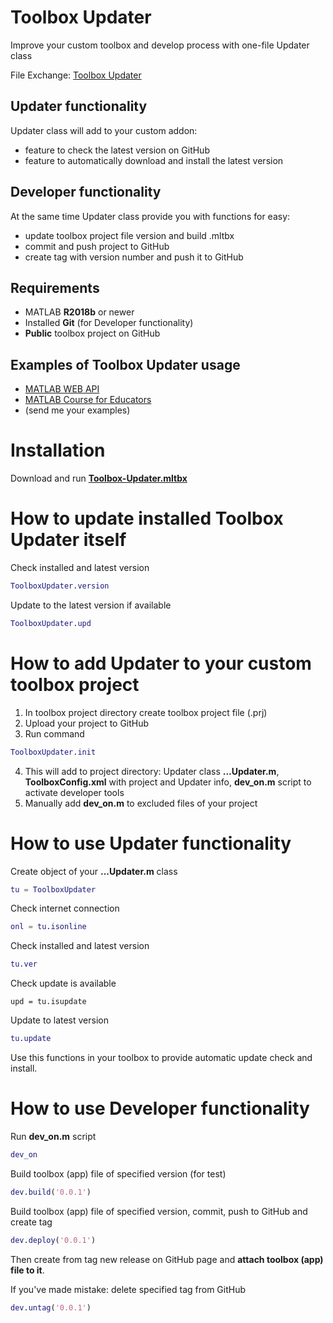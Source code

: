# Toolbox Updater

Improve your custom toolbox and develop process with one-file Updater class

File Exchange: [Toolbox Updater](https://www.mathworks.com/matlabcentral/fileexchange/69126)

## Updater functionality

Updater class will add to your custom addon:

- feature to check the latest version on GitHub
- feature to automatically download and install the latest version

## Developer functionality

At the same time Updater class provide you with functions for easy:

- update toolbox project file version and build .mltbx
- commit and push project to GitHub
- create tag with version number and push it to GitHub

## Requirements

- MATLAB **R2018b** or newer
- Installed **Git** (for Developer functionality)
- **Public** toolbox project on GitHub

## Examples of Toolbox Updater usage

- [MATLAB WEB API](https://github.com/ETMC-Exponenta/MATLAB-WEB-API)
- [MATLAB Course for Educators](https://github.com/ETMC-Exponenta/MATLAB-Course-for-Educators)
- (send me your examples)

# Installation

Download and run [**Toolbox-Updater.mltbx**](https://github.com/ETMC-Exponenta/ToolboxUpdater/raw/master/Toolbox-Updater.mltbx)

# How to update installed Toolbox Updater itself

Check installed and latest version
```MATLAB
ToolboxUpdater.version
```
Update to the latest version if available
```MATLAB
ToolboxUpdater.upd
```

# How to add Updater to your custom toolbox project

1. In toolbox project directory create toolbox project file (.prj)
2. Upload your project to GitHub
3. Run command
```MATLAB
ToolboxUpdater.init
```
4. This will add to project directory: Updater class **...Updater.m**, **ToolboxConfig.xml** with project and Updater info, **dev_on.m** script to activate developer tools
5. Manually add **dev_on.m** to excluded files of your project

# How to use Updater functionality

Create object of your **...Updater.m** class
```MATLAB
tu = ToolboxUpdater
```
Check internet connection
```MATLAB
onl = tu.isonline
```
Check installed and latest version
```MATLAB
tu.ver
```
Check update is available
```
upd = tu.isupdate
```
Update to latest version
```MATLAB
tu.update
```
Use this functions in your toolbox to provide automatic update check and install.

# How to use Developer functionality

Run **dev_on.m** script
```MATLAB
dev_on
```
Build toolbox (app) file of specified version (for test)
```MATLAB
dev.build('0.0.1')
```
Build toolbox (app) file of specified version, commit, push to GitHub and create tag
```MATLAB
dev.deploy('0.0.1')
```
Then create from tag new release on GitHub page and **attach toolbox (app) file to it**.

If you've made mistake: delete specified tag from GitHub
```MATLAB
dev.untag('0.0.1')
```
